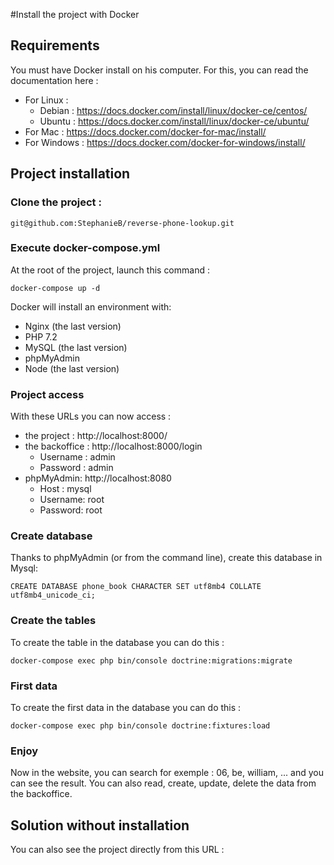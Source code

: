#Install the project with Docker

## Requirements

You must have Docker install on his computer. 
For this, you can read the documentation here : 
- For Linux : 
    - Debian : https://docs.docker.com/install/linux/docker-ce/centos/
    - Ubuntu : https://docs.docker.com/install/linux/docker-ce/ubuntu/
- For Mac : https://docs.docker.com/docker-for-mac/install/
- For Windows : https://docs.docker.com/docker-for-windows/install/

## Project installation

### Clone the project :

```
git@github.com:StephanieB/reverse-phone-lookup.git
```

### Execute docker-compose.yml

At the root of the project, launch this command :

```
docker-compose up -d
```

Docker will install an environment with:
- Nginx (the last version)
- PHP 7.2
- MySQL (the last version)
- phpMyAdmin
- Node (the last version)

### Project access

With these URLs you can now access :
- the project : http://localhost:8000/
- the backoffice : http://localhost:8000/login
    - Username : admin
    - Password : admin
- phpMyAdmin: http://localhost:8080
    - Host : mysql
    - Username: root
    - Password: root

### Create database 

Thanks to phpMyAdmin (or from the command line), create this database in Mysql:

```
CREATE DATABASE phone_book CHARACTER SET utf8mb4 COLLATE utf8mb4_unicode_ci;
```

### Create the tables

To create the table in the database you can do this : 
```
docker-compose exec php bin/console doctrine:migrations:migrate
```

### First data

To create the first data in the database you can do this : 
```
docker-compose exec php bin/console doctrine:fixtures:load
```

### Enjoy

Now in the website, you can search for exemple : 06, be, william, ... and you can see the result.
You can also read, create, update, delete the data from the backoffice.

## Solution without installation

You can also see the project directly from this URL :



